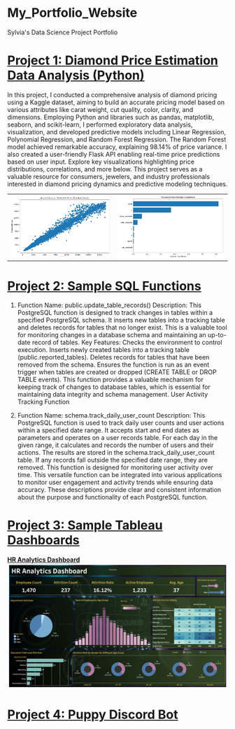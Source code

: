 # My_Portfolio_Website
Sylvia's Data Science Project Portfolio

# [Project 1: Diamond Price Estimation Data Analysis (Python) ](https://github.com/SylviaCooperhouse/dimond-price-analysis)

In this project, I conducted a comprehensive analysis of diamond pricing using a Kaggle dataset, aiming to build an accurate pricing model based on various attributes like carat weight, cut quality, color, clarity, and dimensions. Employing Python and libraries such as pandas, matplotlib, seaborn, and scikit-learn, I performed exploratory data analysis, visualization, and developed predictive models including Linear Regression, Polynomial Regression, and Random Forest Regression. The Random Forest model achieved remarkable accuracy, explaining 98.14% of price variance. I also created a user-friendly Flask API enabling real-time price predictions based on user input. Explore key visualizations highlighting price distributions, correlations, and more below. This project serves as a valuable resource for consumers, jewelers, and industry professionals interested in diamond pricing dynamics and predictive modeling techniques.
<table>
  <tr>
    <td><img src="images/Actual%20Prices%20vs.%20Predicted%20Prices%20(Random%20Forest).png" alt="Actual vs. Predicted"></td>
    <td><img src="images/Random%20Forest%20Feature%20Importance.png" alt="Feature Importance"></td>
  </tr>
</table>


# [Project 2: Sample SQL Functions](https://github.com/SylviaCooperhouse/My_Portfolio_Website/tree/main/SQL%20function%20Samples)

1. Function Name: public.update_table_records()
Description: This PostgreSQL function is designed to track changes in tables within a specified PostgreSQL schema. It inserts new tables into a tracking table and deletes records for tables that no longer exist. This is a valuable tool for monitoring changes in a database schema and maintaining an up-to-date record of tables.
Key Features:
Checks the environment to control execution.
Inserts newly created tables into a tracking table (public.reported_tables).
Deletes records for tables that have been removed from the schema.
Ensures the function is run as an event trigger when tables are created or dropped (CREATE TABLE or DROP TABLE events).
This function provides a valuable mechanism for keeping track of changes to database tables, which is essential for maintaining data integrity and schema management.
User Activity Tracking Function

2. Function Name: schema.track_daily_user_count
Description: This PostgreSQL function is used to track daily user counts and user actions within a specified date range. It accepts start and end dates as parameters and operates on a user records table. For each day in the given range, it calculates and records the number of users and their actions. The results are stored in the schema.track_daily_user_count table. If any records fall outside the specified date range, they are removed. This function is designed for monitoring user activity over time.
This versatile function can be integrated into various applications to monitor user engagement and activity trends while ensuring data accuracy.
These descriptions provide clear and consistent information about the purpose and functionality of each PostgreSQL function.


# [Project 3: Sample Tableau Dashboards](https://public.tableau.com/app/profile/sylvia.cooperhouse/vizzes)

[**HR Analytics Dashboard**](https://public.tableau.com/shared/GHFZ7BP76?:display_count=n&:origin=viz_share_link)
![HR Analytics Dashboard](images/HR%20Analytics%20Dashboard.png)


# [Project 4: Puppy Discord Bot](https://github.com/SylviaCooperhouse/Mocha-Bot)

